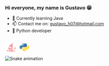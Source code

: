 ### Hi everyone, my name is Gustavo 😁

- 🌱 Currently learning Java
- 📫 Contact me on: gustavo_h07@hotmail.com
- 🐍 Python developer

<div style="display: inline_block"><br>
  <img align="center" alt="Rafa-Java" height="30" width="40" src="https://raw.githubusercontent.com/devicons/devicon/master/icons/java/java-plain.svg">
  <img align="center" alt="Rafa-Python" height="30" width="40" src="https://raw.githubusercontent.com/devicons/devicon/master/icons/python/python-original.svg">
</div>

![Snake animation](https://github.com/fanecovsf/fanecovsf/blob/output/github-contribution-grid-snake.svg)
